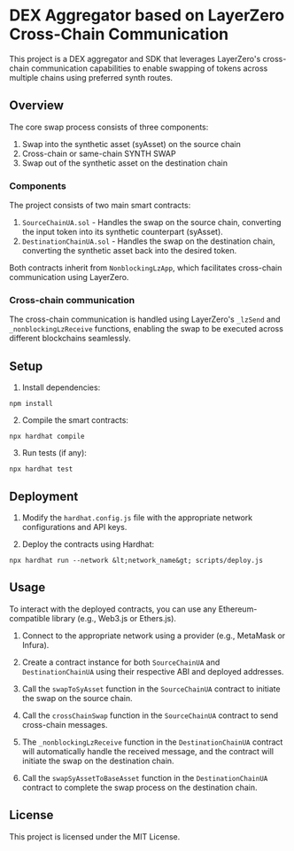 
# DEX Aggregator based on LayerZero Cross-Chain Communication

This project is a DEX aggregator and SDK that leverages LayerZero's cross-chain communication capabilities to enable swapping of tokens across multiple chains using preferred synth routes.

## Overview

The core swap process consists of three components:

1. Swap into the synthetic asset (syAsset) on the source chain
2. Cross-chain or same-chain SYNTH SWAP
3. Swap out of the synthetic asset on the destination chain

### Components

The project consists of two main smart contracts:

1. `SourceChainUA.sol` - Handles the swap on the source chain, converting the input token into its synthetic counterpart (syAsset).
2. `DestinationChainUA.sol` - Handles the swap on the destination chain, converting the synthetic asset back into the desired token.

Both contracts inherit from `NonblockingLzApp`, which facilitates cross-chain communication using LayerZero.

### Cross-chain communication

The cross-chain communication is handled using LayerZero's `_lzSend` and `_nonblockingLzReceive` functions, enabling the swap to be executed across different blockchains seamlessly.

## Setup

1. Install dependencies:

```
npm install
```

2. Compile the smart contracts:

```
npx hardhat compile
```

3. Run tests (if any):

```
npx hardhat test
```

## Deployment

1. Modify the `hardhat.config.js` file with the appropriate network configurations and API keys.

2. Deploy the contracts using Hardhat:

```
npx hardhat run --network &lt;network_name&gt; scripts/deploy.js
```

## Usage

To interact with the deployed contracts, you can use any Ethereum-compatible library (e.g., Web3.js or Ethers.js).

1. Connect to the appropriate network using a provider (e.g., MetaMask or Infura).

2. Create a contract instance for both `SourceChainUA` and `DestinationChainUA` using their respective ABI and deployed addresses.

3. Call the `swapToSyAsset` function in the `SourceChainUA` contract to initiate the swap on the source chain.

4. Call the `crossChainSwap` function in the `SourceChainUA` contract to send cross-chain messages.

5. The `_nonblockingLzReceive` function in the `DestinationChainUA` contract will automatically handle the received message, and the contract will initiate the swap on the destination chain.

6. Call the `swapSyAssetToBaseAsset` function in the `DestinationChainUA` contract to complete the swap process on the destination chain.

## License

This project is licensed under the MIT License.
